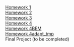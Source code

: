[Homework 1](https://sveta1234555.github.io/genius-homework/genius-homework-1)<br>
[Homework 2](https://sveta1234555.github.io/genius-homework/genius-homework-2)<br>
[Homework 3](https://sveta1234555.github.io/genius-homework/genius-homework-3)<br>
[Homework 4](https://sveta1234555.github.io/genius-homework/genius-homework-4)<br>
[Homework 4BEM](https://sveta1234555.github.io/genius-homework/genius-homework-4BEM)<br>
[Homework 4adapt_tmp](https://sveta1234555.github.io/genius-homework/genius-homework-4adapt)<br>
Final Project (to be completed)
